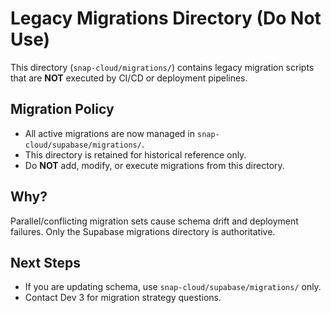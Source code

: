 # Legacy Migrations Directory (Do Not Use)

This directory (`snap-cloud/migrations/`) contains legacy migration scripts that are **NOT** executed by CI/CD or deployment pipelines.

## Migration Policy
- All active migrations are now managed in `snap-cloud/supabase/migrations/`.
- This directory is retained for historical reference only.
- Do **NOT** add, modify, or execute migrations from this directory.

## Why?
Parallel/conflicting migration sets cause schema drift and deployment failures. Only the Supabase migrations directory is authoritative.

## Next Steps
- If you are updating schema, use `snap-cloud/supabase/migrations/` only.
- Contact Dev 3 for migration strategy questions.
